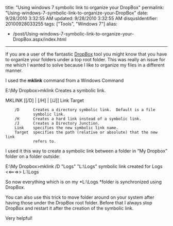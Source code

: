 title: "Using windows 7 symbolic link to organize your DropBox"
permalink: "Using-windows-7-symbolic-link-to-organize-your-DropBox"
date: 9/28/2010 3:32:55 AM
updated: 9/28/2010 3:32:55 AM
disqusIdentifier: 20100928033255
tags: ["Tools", "Windows 7"]
alias:
 - /post/Using-windows-7-symbolic-link-to-organize-your-DropBox.aspx/index.html
---
If you are a user of the fantastic [DropBox](http://www.dropbox.com/referrals/NTIyMjQ1MTk) tool you might know that you have to organize your folders under a top root folder. This was really an issue for me which I wanted to solve because I like to organize my files in a different manner.

I used the **mklink** command from a Windows Command
<!-- more -->

E:\My Dropbox>mklink
Creates a symbolic link.

MKLINK [[/D] | [/H] | [/J]] Link Target

        /D      Creates a directory symbolic link.  Default is a file
                symbolic link.
        /H      Creates a hard link instead of a symbolic link.
        /J      Creates a Directory Junction.
        Link    specifies the new symbolic link name.
        Target  specifies the path (relative or absolute) that the new link
                refers to.

I used it this way to create a symbolic link between a folder in “My Dropbox” folder on a folder outside:



E:\My Dropbox>mklink /D "Logs" "L:\Logs"
symbolic link created for Logs <<===>> L:\Logs

So now everything which is on my *L:\Logs *folder is synchronized using DropBox.

You can also use this trick to move folder around on your system after having those under the DropBox root folder. Before that I always stop DropBox and restart it after the creation of the symbolic link.

Very helpful!
